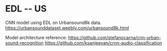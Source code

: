 # EDL -- US
CNN model using EDL on Urbansound8k data.
https://urbansounddataset.weebly.com/urbansound8k.html

Model architecture reference:
https://github.com/stefanocarna/cnn-urban-sound-recognition
https://github.com/ksanjeevan/crnn-audio-classification
